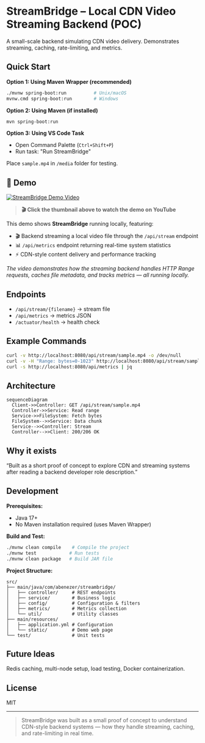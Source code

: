 # StreamBridge – Local CDN Video Streaming Backend (POC)

A small-scale backend simulating CDN video delivery. Demonstrates streaming, caching, rate-limiting, and metrics.

## Quick Start

**Option 1: Using Maven Wrapper (recommended)**
```bash
./mvnw spring-boot:run          # Unix/macOS
mvnw.cmd spring-boot:run        # Windows
```

**Option 2: Using Maven (if installed)**
```bash
mvn spring-boot:run
```

**Option 3: Using VS Code Task**
- Open Command Palette (`Ctrl+Shift+P`)
- Run task: "Run StreamBridge"

Place `sample.mp4` in `/media` folder for testing.

## 🎥 Demo

[![StreamBridge Demo Video](https://img.youtube.com/vi/W7O4waGB62I/maxresdefault.jpg)](https://youtu.be/W7O4waGB62I?si=AUfnTtdxxBa7YTFA)

> **🎬 Click the thumbnail above to watch the demo on YouTube**



This demo shows **StreamBridge** running locally, featuring:
- 🎬 Backend streaming a local video file through the `/api/stream` endpoint
- 📊 `/api/metrics` endpoint returning real-time system statistics
- ⚡ CDN-style content delivery and performance tracking

*The video demonstrates how the streaming backend handles HTTP Range requests, caches file metadata, and tracks metrics — all running locally.*



## Endpoints

* `/api/stream/{filename}` → stream file
* `/api/metrics` → metrics JSON
* `/actuator/health` → health check

## Example Commands

```bash
curl -v http://localhost:8080/api/stream/sample.mp4 -o /dev/null
curl -v -H "Range: bytes=0-1023" http://localhost:8080/api/stream/sample.mp4 -o /dev/null
curl -s http://localhost:8080/api/metrics | jq
```

## Architecture

```mermaid
sequenceDiagram
  Client->>Controller: GET /api/stream/sample.mp4
  Controller->>Service: Read range
  Service->>FileSystem: Fetch bytes
  FileSystem-->>Service: Data chunk
  Service-->>Controller: Stream
  Controller-->>Client: 200/206 OK
```

## Why it exists
“Built as a short proof of concept to explore CDN and streaming systems after reading a backend developer role description.”

## Development

**Prerequisites:**
- Java 17+ 
- No Maven installation required (uses Maven Wrapper)

**Build and Test:**
```bash
./mvnw clean compile    # Compile the project
./mvnw test            # Run tests
./mvnw clean package   # Build JAR file
```

**Project Structure:**
```
src/
├── main/java/com/abenezer/streambridge/
│   ├── controller/     # REST endpoints
│   ├── service/        # Business logic
│   ├── config/         # Configuration & filters
│   ├── metrics/        # Metrics collection
│   └── util/           # Utility classes
├── main/resources/
│   ├── application.yml # Configuration
│   └── static/         # Demo web page
└── test/               # Unit tests
```

## Future Ideas
Redis caching, multi-node setup, load testing, Docker containerization.

## License
MIT

---

> StreamBridge was built as a small proof of concept to understand CDN-style backend systems — how they handle streaming, caching, and rate-limiting in real time.
